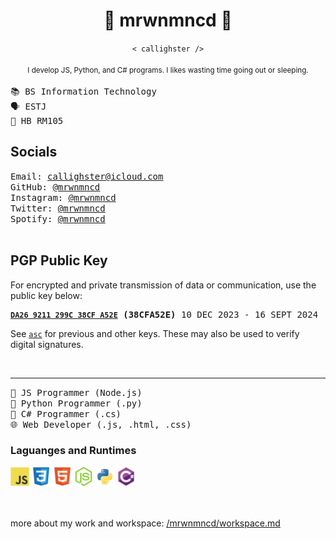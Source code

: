 <h1 align="center">
  <b> 🏅 mrwnmncd 🏅</b>
</h1>
<div align="center"><code>&lt; callighster &sol;&gt;</code></div>
<br />
<div align="center">
  <small>
    I develop JS, Python, and C# programs. I likes wasting time going out or sleeping.
  </small>
</div>

<br />

<div align="left">
  <samp>
    📚 BS Information Technology <br />
    🗣️ ESTJ <br />
    📍 HB RM105 <br />
  </samp>
</div>



<div align="left">
  <h2><b>Socials</b></h2>
  <samp>Email: <a href="mailto:callighster@icloud.com">callighster@icloud.com</a></samp><br />
  <samp>GitHub: <a href="http://github.com/mrwnmncd">@mrwnmncd</a></samp><br />
  <samp>Instagram: <a href="http://instagram.com/mrwnmncd">@mrwnmncd</a></samp><br />
  <samp>Twitter: <a href="http://twitter.com/mrwnmncd">@mrwnmncd</a></samp><br />
  <samp>Spotify: <a href="http://open.spotify.com/user/tx97i1xlmgegkdtpkydzowyxs">@mrwnmncd</a></samp><br />
</div>

<br />

<div align="left">
  <h2><b>PGP Public Key</b></h2>
  <span>For encrypted and private transmission of data or communication, use the public key below:</span>
  <pre><b><code><a href="https://github.com/mrwnmncd/mrwnmncd/tree/master/asc/38CFA52E.asc">DA26 9211 299C 38CF A52E</a></code> (38CFA52E)</b> 10 DEC 2023 - 16 SEPT 2024</pre> 
  <span>See <code><a href="https://github.com/mrwnmncd/mrwnmncd/tree/master/asc/">asc</a></code> for previous and other keys. These may also be used to verify digital signatures.</span>
</div>

<br /><hr>
<div align="left">
  <samp>
    👾 JS Programmer (Node.js)
  <br />
    🐍 Python Programmer (.py)
  <br />
    👾 C# Programmer (.cs)
  <br />
      🌐 Web Developer (.js, .html, .css)
  <br />
  </samp>
</div>

<h3> Laguanges and Runtimes</h3>
<div align="left">
    <img src="https://github.com/devicons/devicon/raw/master/icons/javascript/javascript-original.svg" alt="JavaScript" width="30" height="30"/>
    <img src="https://github.com/devicons/devicon/raw/master/icons/css3/css3-original.svg" alt="CSS3" width="30" height="30"/>
    <img src="https://github.com/devicons/devicon/raw/master/icons/html5/html5-original.svg" alt="HTML5" width="30" height="30"/>
    <img src="https://github.com/devicons/devicon/raw/master/icons/nodejs/nodejs-original.svg" alt="Node.js" width="30" height="30"/>
    <img src="https://github.com/devicons/devicon/raw/master/icons/python/python-original.svg" alt="python" width="30" height="30"/>
    <img src="https://raw.githubusercontent.com/devicons/devicon/master/icons/csharp/csharp-original.svg" alt="C#" width="30" height="30"/>
    <br /><br /><br />
</div>

<span>more about my work and workspace: <a href="https://github.com/mrwnmncd/mrwnmncd/tree/master/mrwnmncd/workspace.md">/mrwnmncd/workspace.md</a></span><br />